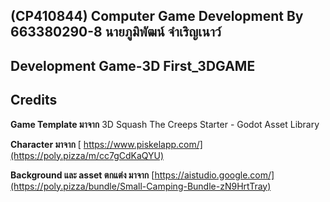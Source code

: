 ## (CP410844) Computer Game Development By 663380290-8 นายภูมิพัฒน์ จำเริญเนาว์
## Development Game-3D First_3DGAME

## Credits

**Game Template มาจาก** 3D Squash The Creeps Starter - Godot Asset Library

**Character มาจาก** [ https://www.piskelapp.com/](https://poly.pizza/m/cc7gCdKaQYU)

**Background และ asset ตกแต่ง มาจาก** [https://aistudio.google.com/](https://poly.pizza/bundle/Small-Camping-Bundle-zN9HrtTray)
